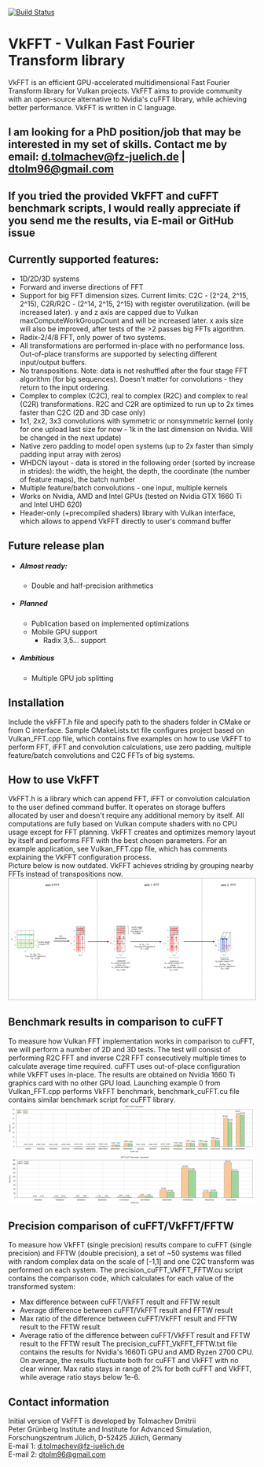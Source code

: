 [![Build Status](https://travis-ci.com/DTolm/VkFFT.svg?token=nMgUQeqx7PXMeCFaXqsb&branch=master)](https://travis-ci.com/github/DTolm/VkFFT)
# VkFFT - Vulkan Fast Fourier Transform library
VkFFT is an efficient GPU-accelerated multidimensional Fast Fourier Transform library for Vulkan projects. VkFFT aims to provide community with an open-source alternative to Nvidia's cuFFT library, while achieving better performance. VkFFT is written in C language.

## I am looking for a PhD position/job that may be interested in my set of skills. Contact me by email: <d.tolmachev@fz-juelich.de> | <dtolm96@gmail.com>

## If you tried the provided VkFFT and cuFFT benchmark scripts, I would really appreciate if you send me the results, via E-mail or GitHub issue

## Currently supported features:
  - 1D/2D/3D systems
  - Forward and inverse directions of FFT
  - Support for big FFT dimension sizes. Current limits: C2C - (2^24, 2^15, 2^15), C2R/R2C - (2^14, 2^15, 2^15) with register overutilization. (will be increased later). y and z axis are capped due to Vulkan maxComputeWorkGroupCount and will be increased later. x axis size will also be improved, after tests of the >2 passes big FFTs algorithm.
  - Radix-2/4/8 FFT, only power of two systems. 
  - All transformations are performed in-place with no performance loss. Out-of-place transforms are supported by selecting different input/output buffers.
  - No transpositions. Note: data is not reshuffled after the four stage FFT algorithm (for big sequences). Doesn't matter for convolutions - they return to the input ordering.
  - Complex to complex (C2C), real to complex (R2C) and complex to real (C2R) transformations. R2C and C2R are optimized to run up to 2x times faster than C2C (2D and 3D case only)
  - 1x1, 2x2, 3x3 convolutions with symmetric or nonsymmetric kernel (only for one upload last size for now - 1k in the last dimension on Nvidia. Will be changed in the next update)
  - Native zero padding to model open systems (up to 2x faster than simply padding input array with zeros)
  - WHDCN layout - data is stored in the following order (sorted by increase in strides): the width, the height, the depth, the coordinate (the number of feature maps), the batch number
  - Multiple feature/batch convolutions - one input, multiple kernels
  - Works on Nvidia, AMD and Intel GPUs (tested on Nvidia GTX 1660 Ti and Intel UHD 620)
  - Header-only (+precompiled shaders) library with Vulkan interface, which allows to append VkFFT directly to user's command buffer
## Future release plan
 - ##### Almost ready: 
   - Double and half-precision arithmetics
 - ##### Planned
    - Publication based on implemented optimizations
    - Mobile GPU support
	  - Radix 3,5... support
 - ##### Ambitious
    - Multiple GPU job splitting

## Installation
Include the vkFFT.h file and specify path to the shaders folder in CMake or from C interface. Sample CMakeLists.txt file configures project based on Vulkan_FFT.cpp file, which contains five examples on how to use VkFFT to perform FFT, iFFT and convolution calculations, use zero padding, multiple feature/batch convolutions and C2C FFTs of big systems.
## How to use VkFFT
VkFFT.h is a library which can append FFT, iFFT or convolution calculation to the user defined command buffer. It operates on storage buffers allocated by user and doesn't require any additional memory by itself. All computations are fully based on Vulkan compute shaders with no CPU usage except for FFT planning. VkFFT creates and optimizes memory layout by itself and performs FFT with the best chosen parameters. For an example application, see Vulkan_FFT.cpp file, which has comments explaining the VkFFT configuration process.\
Picture below is now outdated. VkFFT achieves striding by grouping nearby FFTs instead of transpositions now.
![alt text](https://github.com/dtolm/VkFFT/blob/master/FFT_memory_layout.png?raw=true)
## Benchmark results in comparison to cuFFT
To measure how Vulkan FFT implementation works in comparison to cuFFT, we will perform a number of 2D and 3D tests. The test will consist of performing R2C FFT and inverse C2R FFT consecutively multiple times to calculate average time required. cuFFT uses out-of-place configuration while VkFFT uses in-place. The results are obtained on Nvidia 1660 Ti graphics card with no other GPU load. Launching example 0 from Vulkan_FFT.cpp performs VkFFT benchmark, benchmark_cuFFT.cu file contains similar benchmark script for cuFFT library. 
![alt text](https://github.com/DTolm/VkFFT/blob/master/vkfft_benchmark_1.png?raw=true)
![alt text](https://github.com/DTolm/VkFFT/blob/master/vkfft_benchmark_2.png?raw=true)
## Precision comparison of cuFFT/VkFFT/FFTW
To measure how VkFFT (single precision) results compare to cuFFT (single precision) and FFTW (double precision), a set of ~50 systems was filled with random complex data on the scale of [-1,1] and one C2C transform was performed on each system. The precision_cuFFT_VkFFT_FFTW.cu script contains the comparison code, which calculates for each value of the transformed system:
- Max difference between cuFFT/VkFFT result and FFTW result
- Average difference between cuFFT/VkFFT result and FFTW result
- Max ratio of the difference between cuFFT/VkFFT result and FFTW result to the FFTW result
- Average ratio of the difference between cuFFT/VkFFT result and FFTW result to the FFTW result
The precision_cuFFT_VkFFT_FFTW.txt file contains the results for Nvidia's 1660Ti GPU and AMD Ryzen 2700 CPU. On average, the results fluctuate both for cuFFT and VkFFT with no clear winner. Max ratio stays in range of 2% for both cuFFT and VkFFT, while average ratio stays below 1e-6. 

## Contact information
Initial version of VkFFT is developed by Tolmachev Dmitrii\
Peter Grünberg Institute and Institute for Advanced Simulation, Forschungszentrum Jülich,  D-52425 Jülich, Germany\
E-mail 1: <d.tolmachev@fz-juelich.de>\
E-mail 2: <dtolm96@gmail.com>